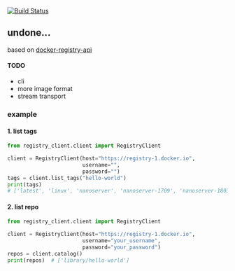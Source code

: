 [![Build Status](https://github.com/immortal-n/registry_client/actions/workflows/python-app.yml/badge.svg?branch=master)](https://github.com/immortal-n/registry_client/actions/workflows/python-app.yml/)
## undone...

based on [docker-registry-api](https://docs.docker.com/registry/spec/api/#detail)

#### TODO

- cli
- more image format
- stream transport

### example

#### 1. list tags
```python
from registry_client.client import RegistryClient

client = RegistryClient(host="https://registry-1.docker.io",
                        username="",
                        password="")
tags = client.list_tags("hello-world")
print(tags)
# ['latest', 'linux', 'nanoserver', 'nanoserver-1709', 'nanoserver-1803', 'nanoserver-1809', 'nanoserver-ltsc2022', 'nanoserver-sac2016', 'nanoserver1709']
```
#### 2. list repo
```python
from registry_client.client import RegistryClient

client = RegistryClient(host="https://registry-1.docker.io",
                        username="your_username",
                        password="your_password")
repos = client.catalog()
print(repos)  # ['library/hello-world']
```